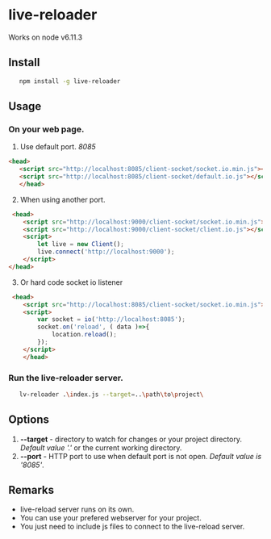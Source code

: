 # live-reloader
Works on node v6.11.3
## Install
 ```bash
    npm install -g live-reloader
 ```
## Usage
### On your web page.
 1. Use default port. *8085*
 ```HTML
 <head>
    <script src="http://localhost:8085/client-socket/socket.io.min.js"></script>
    <script src="http://localhost:8085/client-socket/default.io.js"></script>
    </head>
 ```
 2. When using another port.
```HTML
 <head>
    <script src="http://localhost:9000/client-socket/socket.io.min.js"></script>
    <script src="http://localhost:9000/client-socket/client.io.js"></script>
    <script>
        let live = new Client();
        live.connect('http://localhost:9000');
    </script>
</head>
```

3. Or hard code socket io listener
```HTML
 <head>
    <script src="http://localhost:8085/client-socket/socket.io.min.js"></script>
    <script>
        var socket = io('http://localhost:8085');
        socket.on('reload', ( data )=>{
            location.reload();
        });
    </script>
    </head>

```

 ### Run the live-reloader server.
 ```bash
    lv-reloader .\index.js --target=..\path\to\project\
 ```
 ## Options
 1. **--target** - directory to watch for changes or your project directory. *Default value '.'* or the current working directory.
 2. **--port** - HTTP port to use when default port is not open. *Default value is '8085'*.
 ## Remarks

 - live-reload server runs on its own.
 - You can use your prefered webserver for your project. 
 - You just need to include js files to connect to the live-reload server.
